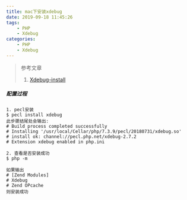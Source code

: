 ```yaml
---
title: mac下安装xdebug
date: 2019-09-18 11:45:26
tags: 
    - PHP 
    - Xdebug
categories: 
    - PHP 
    - Xdebug
---
```

> 参考文章
> 1. [Xdebug-install](https://xdebug.org/docs/install)

<!--more-->

##### 配置过程
```
1. pecl安装
$ pecl install xdebug
此步骤结尾处会输出:
# Build process completed successfully
# Installing '/usr/local/Cellar/php/7.3.9/pecl/20180731/xdebug.so'
# install ok: channel://pecl.php.net/xdebug-2.7.2
# Extension xdebug enabled in php.ini

2. 查看是否安装成功
$ php -m

如果输出
# [Zend Modules]
# Xdebug
# Zend OPcache
则安装成功
```

